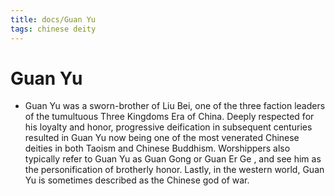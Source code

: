 ```yaml
---
title: docs/Guan Yu
tags: chinese deity
---
```


# Guan Yu 
- Guan Yu was a sworn-brother of Liu Bei, one of the three faction leaders of the tumultuous Three Kingdoms Era of China. Deeply respected for his loyalty and honor, progressive deification in subsequent centuries resulted in Guan Yu now being one of the most venerated Chinese deities in both Taoism and Chinese Buddhism. Worshippers also typically refer to Guan Yu as Guan Gong  or Guan Er Ge , and see him as the personification of brotherly honor. Lastly, in the western world, Guan Yu is sometimes described as the Chinese god of war.